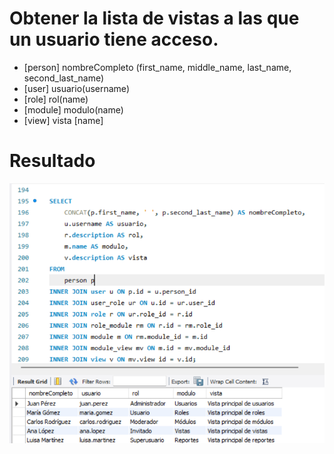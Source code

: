 # Obtener la lista de vistas a las que un usuario tiene acceso.

- [person] nombreCompleto (first_name, middle_name, last_name, second_last_name)
- [user] usuario(username)
- [role] rol(name)
- [module] modulo(name)
- [view] vista [name]

# Resultado

![Screenshot of a comment on a GitHub issue showing an image, added in the Markdown, of an Octocat smiling and raising a tentacle.](imagenes/imagen-caso1.png)

